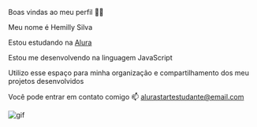 Boas vindas ao meu perfil 💙💙

Meu nome é Hemilly Silva

Estou estudando na [Alura](https://www.alura.com.br/)

Estou me desenvolvendo na linguagem JavaScript

Utilizo esse espaço para minha organização e compartilhamento dos meu projetos desenvolvidos

Você pode entrar em contato comigo 📫
alurastartestudante@email.com

![gif](https://media.tenor.com/3pDkAUD44NgAAAAi/hug.gif)


